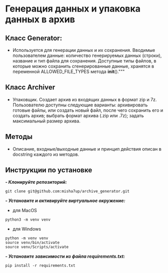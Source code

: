 # Генерация данных и упаковка данных в архив

## Класс Generator:

- Используется для генерации данных и их сохранения. Вводимые пользователем данные: количество генерируемых данных (строки), название и тип файла для сохранения. Доступные типы файлов, в которые можно сохранить сгенерированные данные, хранятся в переменной ALLOWED_FILE_TYPES метода __init__()."""

## Класс Archiver

- Упаковщик. Создает архив из входящих данных в формат zip и 7z. Пользователю доступны следующие варианты: архивировать готовые файлы, или создать новый файл, после чего сохранить его и создать архив; выбрать формат архива (.zip или .7z); задать максимальный размер архива.

## Методы

- Описание, входные/выходные данные и принцип действия описан в docstring каждого из методов.

## Инструкции по установке
***- Клонируйте репозиторий:***
```
git clone git@github.com:misha7up/archive_generator.git
```

***- Установите и активируйте виртуальное окружение:***
- для MacOS
```
python3 -m venv venv
```
- для Windows
```
python -m venv venv
source venv/bin/activate
source venv/Scripts/activate
```

***- Установите зависимости из файла requirements.txt:***
```
pip install -r requirements.txt